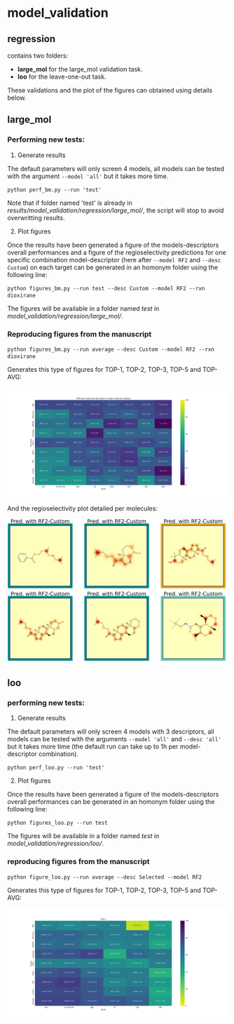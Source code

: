# model_validation

## regression

contains two folders:
- **large_mol** for the large_mol validation task.
- **loo** for the leave-one-out task.

These validations and the plot of the figures can obtained using details below.

## large_mol

### Performing new tests:

1. Generate results

The default parameters will only screen 4 models, all models can be tested with the argument ``--model 'all'`` but it takes more time. 
```
python perf_bm.py --run 'test'
```
Note that if folder named 'test' is already in *results/model_validation/regression/large_mol/*, the script will stop to avoid overwritting results.

2. Plot figures

Once the results have been generated a figure of the models-descriptors overall performances and a figure of the regioselectivity predictions for one specific combination model-descriptor (here after ``--model RF2`` and ``--desc Custom``) on each target can be generated in an homonym folder using the following line:
```
python figures_bm.py --run test --desc Custom --model RF2 --rxn dioxirane 
```
The figures will be available in a folder named *test* in *model_validation/regression/large_mol/*. 

### Reproducing figures from the manuscript

```
python figures_bm.py --run average --desc Custom --model RF2 --rxn dioxirane
```   

Generates this type of figures for TOP-1, TOP-2, TOP-3, TOP-5 and TOP-AVG:
       
![TOP-1 for the predictions on large molecules](large_mol/dioxirane/average/heatmap_TOP1.png)

And the regioselectivity plot detailed per molecules:

![Regioselectivity for the predictions on large molecules](large_mol/dioxirane/average/regioselectivity_Custom_RF2_colors_display.png)





## loo

### performing new tests:

1. Generate results

The default parameters will only screen 4 models with 3 descriptors, all models can be tested with the arguments ``--model 'all'`` and ``--desc 'all'`` but it takes more time (the default run can take up to 1h per model-descriptor combination). 
```
python perf_loo.py --run 'test'
```

2. Plot figures

Once the results have been generated a figure of the models-descriptors overall performances can be generated in an homonym folder using the following line:
```
python figures_loo.py --run test
```
The figures will be available in a folder named *test* in *model_validation/regression/loo/*. 


### reproducing figures from the manuscript

```   
python figure_loo.py --run average --desc Selected --model RF2
```   

Generates this type of figures for TOP-1, TOP-2, TOP-3, TOP-5 and TOP-AVG:
       
![TOP-1 for the predictions on loo](loo/dioxirane/average/heatmap_TOP-1.png)
